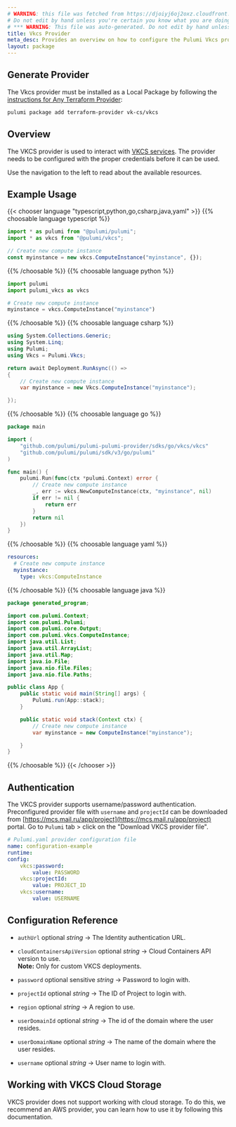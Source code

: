 ```yaml
---
# WARNING: this file was fetched from https://djoiyj6oj2oxz.cloudfront.net/docs/registry.opentofu.org/vk-cs/vkcs/0.10.0/index.md
# Do not edit by hand unless you're certain you know what you are doing!
# *** WARNING: This file was auto-generated. Do not edit by hand unless you're certain you know what you are doing! ***
title: Vkcs Provider
meta_desc: Provides an overview on how to configure the Pulumi Vkcs provider.
layout: package
---
```


## Generate Provider

The Vkcs provider must be installed as a Local Package by following the [instructions for Any Terraform Provider](https://www.pulumi.com/registry/packages/terraform-provider/):

```bash
pulumi package add terraform-provider vk-cs/vkcs
```
## Overview

The VKCS provider is used to interact with [VKCS services](https://mcs.mail.ru/). The provider needs to be configured with the proper credentials before it can be used.

Use the navigation to the left to read about the available resources.
## Example Usage



{{< chooser language "typescript,python,go,csharp,java,yaml" >}}
{{% choosable language typescript %}}
```typescript
import * as pulumi from "@pulumi/pulumi";
import * as vkcs from "@pulumi/vkcs";

// Create new compute instance
const myinstance = new vkcs.ComputeInstance("myinstance", {});
```
{{% /choosable %}}
{{% choosable language python %}}
```python
import pulumi
import pulumi_vkcs as vkcs

# Create new compute instance
myinstance = vkcs.ComputeInstance("myinstance")
```
{{% /choosable %}}
{{% choosable language csharp %}}
```csharp
using System.Collections.Generic;
using System.Linq;
using Pulumi;
using Vkcs = Pulumi.Vkcs;

return await Deployment.RunAsync(() =>
{
    // Create new compute instance
    var myinstance = new Vkcs.ComputeInstance("myinstance");

});

```
{{% /choosable %}}
{{% choosable language go %}}
```go
package main

import (
	"github.com/pulumi/pulumi-pulumi-provider/sdks/go/vkcs/vkcs"
	"github.com/pulumi/pulumi/sdk/v3/go/pulumi"
)

func main() {
	pulumi.Run(func(ctx *pulumi.Context) error {
		// Create new compute instance
		_, err := vkcs.NewComputeInstance(ctx, "myinstance", nil)
		if err != nil {
			return err
		}
		return nil
	})
}
```
{{% /choosable %}}
{{% choosable language yaml %}}
```yaml
resources:
  # Create new compute instance
  myinstance:
    type: vkcs:ComputeInstance
```
{{% /choosable %}}
{{% choosable language java %}}
```java
package generated_program;

import com.pulumi.Context;
import com.pulumi.Pulumi;
import com.pulumi.core.Output;
import com.pulumi.vkcs.ComputeInstance;
import java.util.List;
import java.util.ArrayList;
import java.util.Map;
import java.io.File;
import java.nio.file.Files;
import java.nio.file.Paths;

public class App {
    public static void main(String[] args) {
        Pulumi.run(App::stack);
    }

    public static void stack(Context ctx) {
        // Create new compute instance
        var myinstance = new ComputeInstance("myinstance");

    }
}
```
{{% /choosable %}}
{{< /chooser >}}
## Authentication

The VKCS provider supports username/password authentication. Preconfigured provider file with `username` and `projectId` can be downloaded from [https://mcs.mail.ru/app/project](https://mcs.mail.ru/app/project) portal. Go to `Pulumi` tab > click on the "Download VKCS provider file".

```yaml
# Pulumi.yaml provider configuration file
name: configuration-example
runtime:
config:
    vkcs:password:
        value: PASSWORD
    vkcs:projectId:
        value: PROJECT_ID
    vkcs:username:
        value: USERNAME

```
## Configuration Reference
- `authUrl` optional *string* &rarr;  The Identity authentication URL.

- `cloudContainersApiVersion` optional *string* &rarr;  Cloud Containers API version to use. <br>**Note:** Only for custom VKCS deployments.

- `password` optional sensitive *string* &rarr;  Password to login with.

- `projectId` optional *string* &rarr;  The ID of Project to login with.

- `region` optional *string* &rarr;  A region to use.

- `userDomainId` optional *string* &rarr;  The id of the domain where the user resides.

- `userDomainName` optional *string* &rarr;  The name of the domain where the user resides.

- `username` optional *string* &rarr;  User name to login with.
## Working with VKCS Cloud Storage

VKCS provider does not support working with cloud storage.
To do this, we recommend an AWS provider, you can learn how to use it by following this documentation.